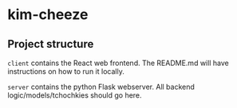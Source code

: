# kim-cheeze

## Project structure
`client` contains the React web frontend. The README.md will have instructions on how to run it locally.

`server` contains the python Flask webserver. All backend logic/models/tchochkies should go here.
